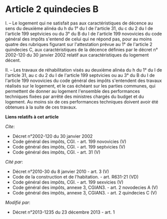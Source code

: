 # Article 2 quindecies B

I. – Le logement qui ne satisfait pas aux caractéristiques de décence au sens du deuxième alinéa du h du 1° du I de l'article
31, du c du 2 du I de l'article 199 septvicies ou du 3° du B du I de l'article 199 novovicies du code général des impôts
s'entend de celui qui ne répond pas, pour au moins quatre des rubriques figurant sur l'attestation prévue au 1° de l'article
2 quindecies C, aux caractéristiques de la décence définies par le décret n° 2002-120 du 30 janvier 2002 relatif aux
caractéristiques du logement décent.

II. – Les travaux de réhabilitation visés au deuxième alinéa du h du 1° du I de l'article 31, au c du 2 du I de l'article 199
septvicies ou au 3° du B du I de l'article 199 novovicies du code général des impôts s'entendent des travaux réalisés sur le
logement, et le cas échéant sur les parties communes, qui permettent de donner au logement l'ensemble des performances
techniques fixées par arrêté des ministres chargés du budget et du logement. Au moins six de ces performances techniques
doivent avoir été obtenues à la suite de ces travaux.

**Liens relatifs à cet article**

_Cite_:

  - Décret n°2002-120 du 30 janvier 2002
  - Code général des impôts, CGI. - art. 199 novovicies (V)
  - Code général des impôts, CGI. - art. 199 septvicies (V)
  - Code général des impôts, CGI. - art. 31 (V)

_Cité par_:

  - Décret n°2010-30 du 8 janvier 2010 - art. 3 (V)
  - Code de la construction et de l'habitation. - art. R631-21 (VD)
  - Code général des impôts, CGI. - art. 199 sexvicies (V)
  - Code général des impôts, annexe 3, CGIAN3. - art. 2 novodecies A (V)
  - Code général des impôts, annexe 3, CGIAN3. - art. 2 quindecies C (V)

_Modifié par_:

  - Décret n°2013-1235 du 23 décembre 2013 - art. 1
